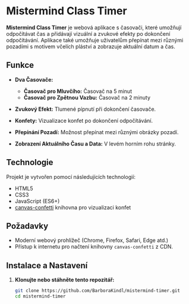 # Mistermind Class Timer

**Mistermind Class Timer** je webová aplikace s časovači, které umožňují odpočítávat čas a přidávají vizuální a zvukové efekty po dokončení odpočítávání. Aplikace také umožňuje uživatelům přepínat mezi různými pozadími s motivem včelích pláství a zobrazuje aktuální datum a čas.

## Funkce

- **Dva Časovače:**
  - **Časovač pro Mluvčího:** Časovač na 5 minut
  - **Časovač pro Zpětnou Vazbu:** Časovač na 2 minuty

- **Zvukový Efekt:** Tlumené pípnutí při dokončení časovače.

- **Konfety:** Vizualizace konfet po dokončení odpočítávání.

- **Přepínání Pozadí:** Možnost přepínat mezi různými obrázky pozadí.

- **Zobrazení Aktuálního Času a Data:** V levém horním rohu stránky.

## Technologie

Projekt je vytvořen pomocí následujících technologií:

- HTML5
- CSS3
- JavaScript (ES6+)
- [canvas-confetti](https://www.kirilv.com/canvas-confetti/) knihovna pro vizualizaci konfet

## Požadavky

- Moderní webový prohlížeč (Chrome, Firefox, Safari, Edge atd.)
- Přístup k internetu pro načtení knihovny `canvas-confetti` z CDN.

## Instalace a Nastavení

1. **Klonujte nebo stáhněte tento repozitář:**

   ```bash
   git clone https://github.com/BarboraKindl/mistermind-timer.git
   cd mistermind-timer
